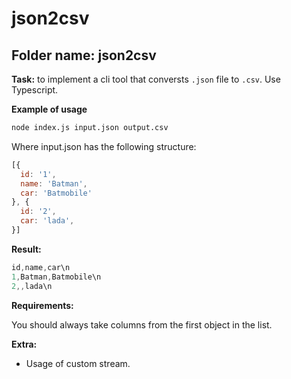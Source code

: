#  json2csv

## Folder name: json2csv

**Task:** to implement a cli tool that conversts `.json` file to `.csv`. Use Typescript.


**Example of usage**

```bash
node index.js input.json output.csv
```
Where input.json has the following structure:

```js
[{
  id: '1',
  name: 'Batman',
  car: 'Batmobile'
}, {
  id: '2',
  car: 'lada',
}]
```

**Result:**

```js
id,name,car\n
1,Batman,Batmobile\n
2,,lada\n
```

**Requirements:**

You should always take columns from the first object in the list.

**Extra:**

- Usage of custom stream.
